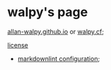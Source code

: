 # walpy's page

[allan-walpy.github.io](https://allan-walpy.github.io/)
or
[walpy.cf](https://walpy.cf/);

[license](./license.md)

- [markdownlint configuration](./markdownlint.conf);
